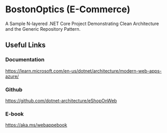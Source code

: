 # BostonOptics (E-Commerce)
A Sample N-layered .NET Core Project Demonstrating Clean Architecture and the Generic Repository Pattern.

## Useful Links
### Documentation
https://learn.microsoft.com/en-us/dotnet/architecture/modern-web-apps-azure/

### Github
https://github.com/dotnet-architecture/eShopOnWeb

### E-book
https://aka.ms/webappebook